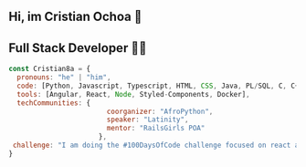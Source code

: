 ## Hi, im Cristian Ochoa 👋
## Full Stack Developer 👨‍💻

```js
const Cristian8a = {
  pronouns: "he" | "him",
  code: [Python, Javascript, Typescript, HTML, CSS, Java, PL/SQL, C, C++],
  tools: [Angular, React, Node, Styled-Components, Docker],
  techCommunities: {
                        coorganizer: "AfroPython",
                        speaker: "Latinity",
                        mentor: "RailsGirls POA"
                      },
 challenge: "I am doing the #100DaysOfCode challenge focused on react and typescript"
}
```
<!--
**Cristian8a/Cristian8a** is a ✨ _special_ ✨ repository because its `README.md` (this file) appears on your GitHub profile.

Here are some ideas to get you started:

- 🔭 I’m currently working on ...
- 🌱 I’m currently learning ...
- 👯 I’m looking to collaborate on ...
- 🤔 I’m looking for help with ...
- 💬 Ask me about ...
- 📫 How to reach me: ...
- 😄 Pronouns: ...
- ⚡ Fun fact: ...
-->
